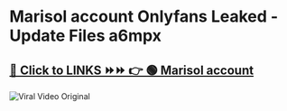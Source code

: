 
 # Marisol account Onlyfans Leaked - Update Files a6mpx

## <h2><a href="https://clipsfans.com/Marisol_account&ref=git">🔗 Click to LINKS ⏩⏩ 👉 🟢 Marisol account </a></h2>

<a href="https://clipsfans.com/Marisol_account&ref=git" rel="nofollow" data-target="animated-image.originalLink"><img src="https://i.ibb.co.com/xMMVF88/686577567.gif" alt="Viral Video Original" style="max-width: 100%; display: inline-block;" data-target="animated-image.originalImage"></a>

